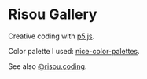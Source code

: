 # Risou Gallery

Creative coding with [p5.js](https://p5js.org/).

Color palette I used: [nice-color-palettes](https://github.com/Experience-Monks/nice-color-palettes).

See also [@risou.coding](https://www.instagram.com/risou.coding/).
